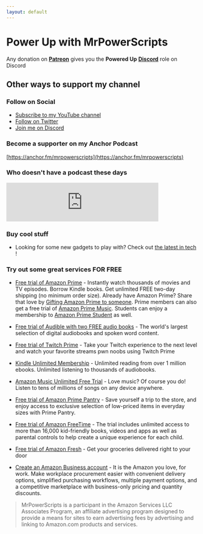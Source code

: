 ```yaml
---
layout: default
---
```


# Power Up with MrPowerScripts

Any donation on **[Patreon](https://bit.ly/mrps-patreon)** gives you the **Powered Up**  **[Discord](https://bit.ly/mrps-discord)** role on Discord

## Other ways to support my channel

### Follow on Social

- [Subscribe to my YouTube channel](https://bit.ly/mrps-yt-sub)
- [Follow on Twitter](https://bit.ly/mrps-twitter)
- [Join me on Discord](https://bit.ly/mrps-discord)

### Become a supporter on my Anchor Podcast

[https://anchor.fm/mrpowerscripts](https://anchor.fm/mrpowerscripts)

### Who doesn't have a podcast these days

<iframe src="https://anchor.fm/mrpowerscripts/embed" height="102px" width="400px" frameborder="0" scrolling="no"></iframe>

### Buy cool stuff

- Looking for some new gadgets to play with? Check out <a target="_blank" href="https://www.amazon.com/b?_encoding=UTF8&tag=mrpowerscript-20&linkCode=ur2&linkId=3d88ae58f7f718c680d17870ab493664&camp=1789&creative=9325&node=172456">the latest in tech</a><img src="//ir-na.amazon-adsystem.com/e/ir?t=mrpowerscript-20&l=ur2&o=1" width="1" height="1" border="0" alt="" style="border:none !important; margin:0px !important;" />!

### Try out some great services FOR FREE

- [Free trial of Amazon Prime](https://amzn.to/2EEL8mt) - Instantly watch thousands of movies and TV episodes. Borrow Kindle books. Get unlimited FREE two-day shipping (no minimum order size). Already have Amazon Prime? Share that love by [Gifting Amazon Prime to someone](https://amzn.to/2VrE3uY). Prime members can also get a free trial of [Amazon Prime Music](https://amzn.to/2BWlHL0). Students can enjoy a membership to [Amazon Prime Student](https://amzn.to/2VrEg1e) as well.

- [Free trial of Audible with two FREE audio books](https://amzn.to/2ECBwZ7) - The world's largest selection of digital audiobooks and spoken word content.

[//]: # (End Date: Dec 30, 2020 at 05:00 PM PST)
- [Free trial of Twitch Prime](https://amzn.to/2EAQdfd) - Take your Twitch experience to the next level and watch your favorite streams pwn noobs using Twitch Prime

[//]: # (End Date: Dec 30, 2022 at 04:00 PM PST)
- [Kindle Unlimited Membership](https://amzn.to/2VtbpJZ) - Unlimited reading from over 1 million ebooks. Unlimited listening to thousands of audiobooks.

[//]: # (End Date: Dec 30, 2019 at 04:00 PM PST)
- [Amazon Music Unlimited Free Trial](https://amzn.to/2SxbGJZ) - Love music? Of course you do! Listen to tens of millions of songs on any device anywhere.

[//]: # (End Date: Dec 30, 2020 at 05:00 PM PST)
- [Free trial of Amazon Prime Pantry](https://amzn.to/2GNNPnT) - Save yourself a trip to the store, and enjoy access to exclusive selection of low-priced items in everyday sizes with Prime Pantry.

[//]: # (End Date: Dec 30, 2020 at 04:00 PM PST)
- [Free trial of Amazon FreeTime](https://amzn.to/2XtAZ3d) - The trial includes unlimited access to more than 16,000 kid-friendly books, videos and apps as well as parental controls to help create a unique experience for each child.

[//]: # (End Date: Dec 30, 2020 at 05:00 PM PST)
- [Free trial of Amazon Fresh](https://amzn.to/2SxS8F8) - Get your groceries delivered right to your door

- [Create an Amazon Business account](https://amzn.to/2XsZg9K) - It is the Amazon you love, for work. Make workplace procurement easier with convenient delivery options, simplified purchasing workflows, multiple payment options, and a competitive marketplace with business-only pricing and quantity discounts.

>MrPowerScripts is a participant in the Amazon Services LLC Associates Program, an affiliate advertising program designed to provide a means for sites to earn advertising fees by advertising and linking to Amazon.com products and services.
